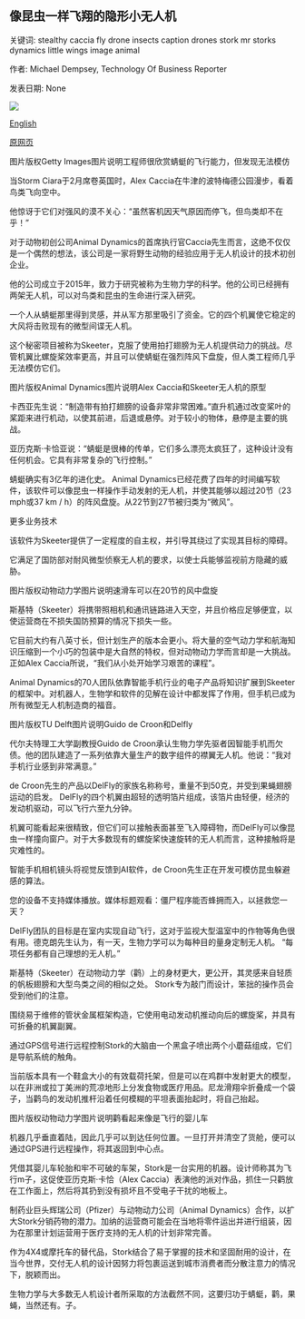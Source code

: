 ## 像昆虫一样飞翔的隐形小无人机

关键词: stealthy caccia fly drone insects caption drones stork mr storks dynamics little wings image animal

作者: Michael Dempsey, Technology Of Business Reporter

发表日期: None

![](https://ichef.bbci.co.uk/news/1024/branded_news/C5F1/production/_111237605_dragonfly.yellow.g.jpg)

[English](The%20stealthy%20little%20drones%20that%20fly%20like%20insects.md)

[原网页](https://www.bbc.co.uk/news/business-51840027)

图片版权Getty Images图片说明工程师很欣赏蜻蜓的飞行能力，但发现无法模仿

当Storm Ciara于2月席卷英国时，Alex Caccia在牛津的波特梅德公园漫步，看着鸟类飞向空中。

他惊讶于它们对强风的漠不关心：“虽然客机因天气原因而停飞，但鸟类却不在乎！”

对于动物初创公司Animal Dynamics的首席执行官Caccia先生而言，这绝不仅仅是一个偶然的想法，该公司是一家将野生动物的经验应用于无人机设计的技术初创企业。

他的公司成立于2015年，致力于研究被称为生物力学的科学。他的公司已经拥有两架无人机，可以对鸟类和昆虫的生命进行深入研究。

一个人从蜻蜓那里得到灵感，并从军方那里吸引了资金。它的四个机翼使它稳定的大风将击败现有的微型间谍无人机。

这个秘密项目被称为Skeeter，克服了使用拍打翅膀为无人机提供动力的挑战。尽管机翼比螺旋桨效率更高，并且可以使蜻蜓在强烈阵风下盘旋，但人类工程师几乎无法模仿它们。

图片版权Animal Dynamics图片说明Alex Caccia和Skeeter无人机的原型

卡西亚先生说：“制造带有拍打翅膀的设备非常非常困难。”直升机通过改变桨叶的桨距来进行机动，以使其前进，后退或悬停。对于较小的物体，悬停是主要的挑战。

亚历克斯·卡恰亚说：“蜻蜓是很棒的传单，它们多么漂亮太疯狂了，这种设计没有任何机会。它具有非常复杂的飞行控制。”

蜻蜓确实有3亿年的进化史。 Animal Dynamics已经花费了四年的时间编写软件，该软件可以像昆虫一样操作手动发射的无人机，并使其能够以超过20节（23 mph或37 km / h）的阵风盘旋。从22节到27节被归类为“微风”。

更多业务技术

该软件为Skeeter提供了一定程度的自主权，并引导其绕过了实现其目标的障碍。

它满足了国防部对耐风微型侦察无人机的要求，以使士兵能够监视前方隐藏的威胁。

图片版权动物动力学图片说明速滑车可以在20节的风中盘旋

斯基特（Skeeter）将携带照相机和通讯链路进入天空，并且价格应足够便宜，以使运营商在不损失国防预算的情况下损失一些。

它目前大约有八英寸长，但计划生产的版本会更小。将大量的空气动力学和航海知识压缩到一个小巧的包装中是大自然的特权，但对动物动力学而言却是一大挑战。正如Alex Caccia所说，“我们从小处开始学习艰苦的课程”。

Animal Dynamics的70人团队依靠智能手机行业的电子产品将知识扩展到Skeeter的框架中。对机器人，生物学和软件的见解在设计中都发挥了作用，但手机已成为所有微型无人机制造商的福音。

图片版权TU Delft图片说明Guido de Croon和Delfly

代尔夫特理工大学副教授Guido de Croon承认生物力学先驱者因智能手机而欠债。他的团队建造了一系列依靠大量生产的数字组件的襟翼无人机。他说：“我对手机行业感到非常满意。”

de Croon先生的产品以DelFly的家族名称称号，重量不到50克，并受到果蝇翅膀运动的启发。 DelFly的四个机翼由超轻的透明箔片组成，该箔片由轻便，经济的发动机驱动，可以飞行六至九分钟。

机翼可能看起来很精致，但它们可以接触表面甚至飞入障碍物，而DelFly可以像昆虫一样撞向窗户。对于大多数现有的螺旋桨快速旋转的无人机而言，这种接触将是灾难性的。

智能手机相机镜头将视觉反馈到AI软件，de Croon先生正在开发可模仿昆虫躲避感的算法。

您的设备不支持媒体播放。媒体标题观看：僵尸程序能否蜂拥而入，以拯救您一天？

DelFly团队的目标是在室内实现自动飞行，这对于监视大型温室中的作物等角色很有用。德克朗先生认为，有一天，生物力学可以为每种目的量身定制无人机。 “每项任务都有自己理想的无人机。”

斯基特（Skeeter）在动物动力学（鹳）上的身材更大，更公开，其灵感来自轻质的帆板翅膀和大型鸟类之间的相似之处。 Stork专为敲门而设计，笨拙的操作员会受到他们的注意。

围绕易于维修的管状金属框架构造，它使用电动发动机推动向后的螺旋桨，并具有可折叠的机翼副翼。

通过GPS信号进行远程控制Stork的大脑由一个黑盒子喷出两个小蘑菇组成，它们是导航系统的触角。

当前版本具有一个鞋盒大小的有效载荷托架，但是可以在鸡群中发射更大的模型，以在非洲或拉丁美洲的荒凉地形上分发食物或医疗用品。尼龙滑翔伞折叠成一个袋子，当鹳鸟的发动机推杆沿着任何模糊的平坦表面抬起时，将自己抬起。

图片版权动物动力学图片说明鹳看起来像是飞行的婴儿车

机器几乎垂直着陆，因此几乎可以到达任何位置。一旦打开并清空了货舱，便可以通过GPS进行远程操作，将其返回到中心点。

凭借其婴儿车轮胎和牢不可破的车架，Stork是一台实用的机器。设计师称其为飞行m子，这促使亚历克斯·卡恰（Alex Caccia）表演他的派对作品，抓住一只鹳放在工作面上，然后将其扔到没有损坏且不受电子干扰的地板上。

制药业巨头辉瑞公司（Pfizer）与动物动力公司（Animal Dynamics）合作，以扩大Stork分销药物的潜力。加纳的运营商可能会在当地将零件运出并进行组装，因为在那里计划运营用于医疗支持的无人机的计划非常完善。

作为4X4或摩托车的替代品，Stork结合了易于掌握的技术和坚固耐用的设计，在当今世界，交付无人机的设计因努力将包裹运送到城市消费者而分散注意力的情况下，脱颖而出。

生物力学与大多数无人机设计者所采取的方法截然不同，这要归功于蜻蜓，鹳，果蝇，当然还有。子。